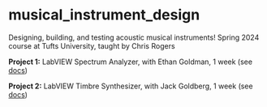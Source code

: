 # musical_instrument_design
Designing, building, and testing acoustic musical instruments!
Spring 2024 course at Tufts University, taught by Chris Rogers


**Project 1:** LabVIEW Spectrum Analyzer, with Ethan Goldman, 1 week (see [docs](https://rosekitz.notion.site/LabVIEW-Spectrum-Analyzer-2ef7510fb96545e8af5738736973dc96))

**Project 2:** LabVIEW Timbre Synthesizer, with Jack Goldberg, 1 week (see [docs](https://rosekitz.notion.site/LabVIEW-Synthesizer-bfbf380b23424df68861fbed7e76fd21))
